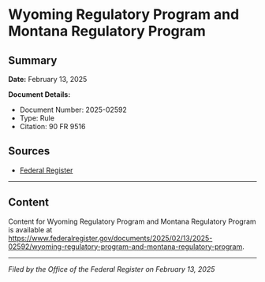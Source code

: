 # Wyoming Regulatory Program and Montana Regulatory Program

## Summary

**Date:** February 13, 2025

**Document Details:**
- Document Number: 2025-02592
- Type: Rule
- Citation: 90 FR 9516

## Sources
- [Federal Register](https://www.federalregister.gov/documents/2025/02/13/2025-02592/wyoming-regulatory-program-and-montana-regulatory-program)

---

## Content

Content for Wyoming Regulatory Program and Montana Regulatory Program is available at https://www.federalregister.gov/documents/2025/02/13/2025-02592/wyoming-regulatory-program-and-montana-regulatory-program.

---

*Filed by the Office of the Federal Register on February 13, 2025*

